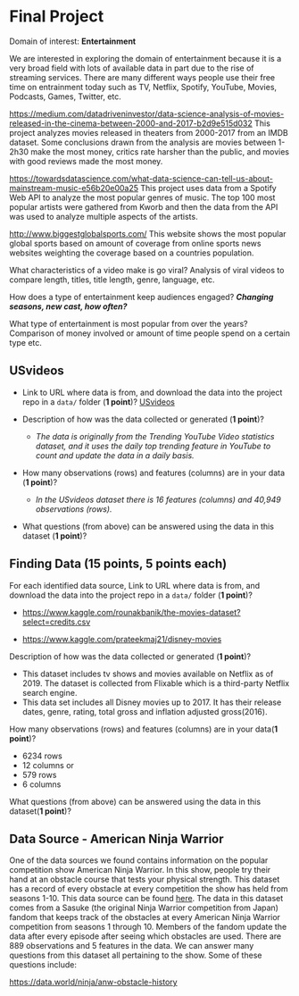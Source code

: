 
# Final Project

Domain of interest: **Entertainment**

We are interested in exploring the domain of entertainment because it is a very broad field with lots of available data in part due to the rise of streaming services. There are many different ways people use their free time on entrainment today such as TV, Netflix, Spotify, YouTube, Movies, Podcasts, Games, Twitter, etc.


https://medium.com/datadriveninvestor/data-science-analysis-of-movies-released-in-the-cinema-between-2000-and-2017-b2d9e515d032
This project analyzes movies released in theaters from 2000-2017 from an IMDB dataset. Some conclusions drawn from the analysis are movies between 1-2h30 make the most money, critics rate harsher than the public, and movies with good reviews made the most money.

https://towardsdatascience.com/what-data-science-can-tell-us-about-mainstream-music-e56b20e00a25
This project uses data from a Spotify Web API to analyze the most popular genres of music. The top 100 most popular artists were gathered from Kworb and then the data from the API was used to analyze multiple aspects of the artists.

http://www.biggestglobalsports.com/
This website shows the most popular global sports based on amount of coverage from online sports news websites weighting the coverage based on a countries population.  



What characteristics of a video make is go viral? Analysis of viral videos to compare length, titles, title length, genre, language, etc.

How does a type of entertainment keep audiences engaged? _**Changing seasons, new cast, how often?**_

What type of entertainment is most popular from over the years? Comparison of money involved or amount of time people spend on a certain type etc.

## USvideos

- Link to URL where data is from, and download the data into the project repo in a `data/` folder (**1 point**)?
[USvideos](https://www.kaggle.com/datasnaek/youtube-new?select=USvideos.csv)


- Description of how was the data collected or generated (**1 point**)?

  - *The data is originally from the Trending YouTube Video statistics dataset, and it uses the daily top trending feature in YouTube to count and update the data in a daily basis.*


- How many observations (rows) and features (columns) are in your data (**1 point**)?

  - *In the USvideos dataset there is 16 features (columns) and 40,949 observations (rows).*


- What questions (from above) can be answered using the data in this dataset (**1 point**)?

## Finding Data (**15 points**, 5 points each)
For each identified data source,
Link to URL where data is from, and download the data into the project repo in a `data/` folder (**1 point**)?
- https://www.kaggle.com/rounakbanik/the-movies-dataset?select=credits.csv

- https://www.kaggle.com/prateekmaj21/disney-movies

Description of how was the data collected or generated (**1 point**)?
- This dataset includes tv shows and movies available on Netflix as of 2019. The dataset is collected from Flixable which is a third-party Netflix search engine.
- This data set includes all Disney movies up to 2017. It has their release dates, genre, rating, total gross and inflation adjusted gross(2016).

How many observations (rows) and features (columns) are in your data(**1 point**)?
- 6234 rows
- 12 columns
or
- 579 rows
- 6 columns


What questions (from above) can be answered using the data in this dataset(**1 point**)?

## Data Source - American Ninja Warrior


One of the data sources we found contains information on the popular competition show American Ninja Warrior. In this show, people try their hand at an obstacle course that tests your physical strength. This dataset has a record of every obstacle at every competition the show has held from seasons 1-10. This data source can be found [here](https://data.world/ninja/anw-obstacle-history). The data in this dataset comes from a Sasuke (the original Ninja Warrior competition from Japan) fandom that keeps track of the obstacles at every American Ninja Warrior competition from seasons 1 through 10. Members of the fandom update the data after every episode after seeing which obstacles are used. There are 889 observations and 5 features in the data. We can answer many questions from this dataset all pertaining to the show. Some of these questions include:

https://data.world/ninja/anw-obstacle-history
